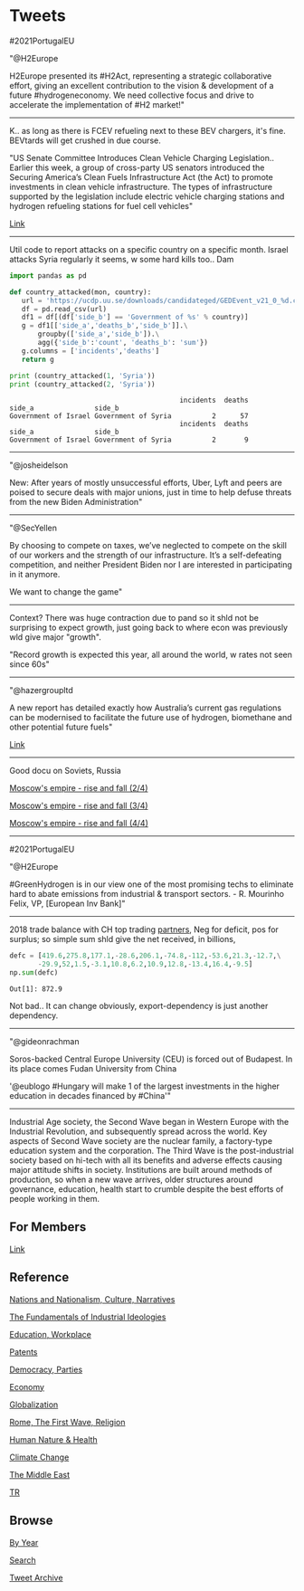 # Tweets

\#2021PortugalEU

"@H2Europe

H2Europe presented its #H2Act, representing a strategic collaborative
effort, giving an excellent contribution to the vision & development
of a future #hydrogeneconomy. We need collective focus and drive to
accelerate the implementation of #H2 market!"
 
---

K.. as long as there is FCEV refueling next to these BEV chargers,
it's fine. BEVtards will get crushed in due course.

"US Senate Committee Introduces Clean Vehicle Charging
Legislation.. Earlier this week, a group of cross-party US senators
introduced the Securing America’s Clean Fuels Infrastructure Act (the
Act) to promote investments in clean vehicle infrastructure. The types
of infrastructure supported by the legislation include electric
vehicle charging stations and hydrogen refueling stations for fuel
cell vehicles"

[Link](https://www.natlawreview.com/article/us-senate-committee-introduces-clean-vehicle-charging-legislation)

---

Util code to report attacks on a specific country on a specific
month. Israel attacks Syria regularly it seems, w some hard kills
too.. Dam

```python
import pandas as pd

def country_attacked(mon, country):
   url = 'https://ucdp.uu.se/downloads/candidateged/GEDEvent_v21_0_%d.csv' % mon
   df = pd.read_csv(url)
   df1 = df[(df['side_b'] == 'Government of %s' % country)]
   g = df1[['side_a','deaths_b','side_b']].\
       groupby(['side_a','side_b']).\
       agg({'side_b':'count', 'deaths_b': 'sum'})
   g.columns = ['incidents','deaths']
   return g

print (country_attacked(1, 'Syria'))
print (country_attacked(2, 'Syria'))
```

```text
                                          incidents  deaths
side_a               side_b                                
Government of Israel Government of Syria          2      57
                                          incidents  deaths
side_a               side_b                                
Government of Israel Government of Syria          2       9
```
---

"@josheidelson

New: After years of mostly unsuccessful efforts, Uber, Lyft and peers
are poised to secure deals with major unions, just in time to help
defuse threats from the new Biden Administration"

---

"@SecYellen

By choosing to compete on taxes, we’ve neglected to compete on the
skill of our workers and the strength of our infrastructure. It’s a
self-defeating competition, and neither President Biden nor I are
interested in participating in it anymore.

We want to change the game"

---

Context? There was huge contraction due to pand so it shld not be
surprising to expect growth, just going back to where econ was
previously wld give major "growth".

"Record growth is expected this year, all around the world, w rates
not seen since 60s"

---

"@hazergroupltd

A new report has detailed exactly how Australia’s current gas
regulations can be modernised to facilitate the future use of
hydrogen, biomethane and other potential future fuels"

[Link](http://ow.ly/uAHO50EhgEg)

---

Good docu on Soviets, Russia

[Moscow's empire - rise and fall (2/4)](https://youtu.be/fSqMpZ5qhz0)

[Moscow's empire - rise and fall (3/4)](https://youtu.be/DCgDChqQZwk)

[Moscow's empire - rise and fall (4/4)](https://youtu.be/DCgDChqQZwk)

---

\#2021PortugalEU

"@H2Europe

\#GreenHydrogen is in our view one of the most promising techs to
eliminate hard to abate emissions from industrial & transport
sectors. - R. Mourinho Felix, VP, [European Inv Bank]"

---

2018 trade balance with CH top trading [partners](https://en.wikipedia.org/wiki/List_of_the_largest_trading_partners_of_China),
Neg for deficit, pos for surplus; so simple sum shld give the net received,
in billions,

```python
defc = [419.6,275.8,177.1,-28.6,206.1,-74.8,-112,-53.6,21.3,-12.7,\
       -29.9,52,1.5,-3.1,10.8,6.2,10.9,12.8,-13.4,16.4,-9.5]
np.sum(defc)
```

```text
Out[1]: 872.9
```

Not bad.. It can change obviously, export-dependency is just another
dependency.

---

"@gideonrachman

Soros-backed Central Europe University (CEU) is forced out of
Budapest. In its place comes Fudan University from China

'@eublogo \#Hungary will make 1 of the largest investments in the
higher education in decades financed by #China'"

---

Industrial Age society, the Second Wave began in Western Europe with
the Industrial Revolution, and subsequently spread across the
world. Key aspects of Second Wave society are the nuclear family, a
factory-type education system and the corporation. The Third Wave is
the post-industrial society based on hi-tech with all its benefits and
adverse effects causing major attitude shifts in society. Institutions
are built around methods of production, so when a new wave arrives,
older structures around governance, education, health start to crumble
despite the best efforts of people working in them.

## For Members

[Link](https://thirdwave-members.herokuapp.com)

## Reference

[Nations and Nationalism, Culture, Narratives](/2013/02/nations-and-nationalism.md)

[The Fundamentals of Industrial Ideologies](/2011/04/fundamentals-of-industrial-ideologies.md)

[Education, Workplace](2017/09/education-workplace.md)

[Patents](/2018/09/patents.md)

[Democracy, Parties](/2016/11/democracy.md)

[Economy](/2018/05/economy.md)

[Globalization](/2018/09/globalization.md)

[Rome, The First Wave, Religion](/2017/12/rome.md)

[Human Nature & Health](/2020/07/human-nature.md)

[Climate Change](/2018/12/climate.md)

[The Middle East](/2019/07/middleeast.md)

[TR](../tr)

## Browse

[By Year](years.md)

[Search](search.html)

[Tweet Archive](/tweets/README.md)


